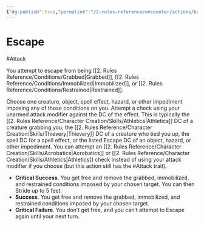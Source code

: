 ```yaml
---
{"dg-publish":true,"permalink":"/2-rules-reference/encounter/actions/basic-actions/escape/"}
---
```


# Escape
#Attack 

You attempt to escape from being [[2. Rules Reference/Conditions/Grabbed\|Grabbed]], [[2. Rules Reference/Conditions/Immobilized\|Immobilized]], or [[2. Rules Reference/Conditions/Restrained\|Restrained]].

Choose one creature, object, spell effect, hazard, or other impediment imposing any of those conditions on you. Attempt a check using your unarmed attack modifier against the DC of the effect. This is typically the [[2. Rules Reference/Character Creation/Skills/Athletics\|Athletics]] DC of a creature grabbing you, the [[2. Rules Reference/Character Creation/Skills/Thievery\|Thievery]] DC of a creature who tied you up, the spell DC for a spell effect, or the listed Escape DC of an object, hazard, or other impediment. You can attempt an [[2. Rules Reference/Character Creation/Skills/Acrobatics\|Acrobatics]] or [[2. Rules Reference/Character Creation/Skills/Athletics\|Athletics]] check instead of using your attack modifier if you choose (but this action still has the #Attack trait).

- **Critical Success**. You get free and remove the grabbed, immobilized, and restrained conditions imposed by your chosen target. You can then Stride up to 5 feet.
- **Success**. You get free and remove the grabbed, immobilized, and restrained conditions imposed by your chosen target.
- **Critical Failure**. You don’t get free, and you can’t attempt to Escape again until your next turn.

